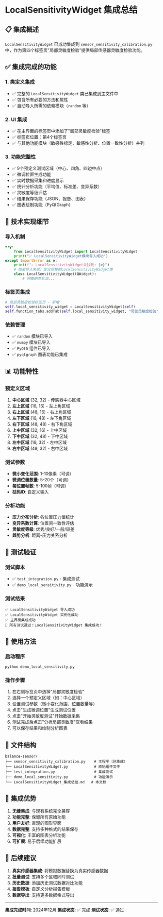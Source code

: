 # LocalSensitivityWidget 集成总结

## 📋 集成概述

`LocalSensitivityWidget` 已成功集成到 `sensor_sensitivity_calibration.py` 中，作为第四个标签页"局部灵敏度检验"提供局部传感器灵敏度检验功能。

## ✅ 集成完成的功能

### 1. 类定义集成
- ✅ 完整的 `LocalSensitivityWidget` 类已集成到主文件中
- ✅ 包含所有必要的方法和属性
- ✅ 自动导入所需的依赖模块（`random` 等）

### 2. UI 集成
- ✅ 在主界面的标签页中添加了"局部灵敏度检验"标签
- ✅ 标签页位置：第4个标签页
- ✅ 与其他功能模块（敏感性标定、敏感性分析、位置一致性分析）并列

### 3. 功能完整性
- ✅ 9个预定义测试区域（中心、四角、四边中点）
- ✅ 微调位置生成功能
- ✅ 实时数据采集和进度显示
- ✅ 统计分析功能（平均值、标准差、变异系数）
- ✅ 灵敏度等级评估
- ✅ 结果保存功能（JSON、报告、图表）
- ✅ 图表绘制功能（PyQtGraph）

## 🔧 技术实现细节

### 导入机制
```python
try:
    from LocalSensitivityWidget import LocalSensitivityWidget
    print("✅ LocalSensitivityWidget模块导入成功")
except ImportError as e:
    print(f"⚠️ LocalSensitivityWidget未找到: {e}")
    # 如果导入失败，定义完整的LocalSensitivityWidget类
    class LocalSensitivityWidget(QWidget):
        # 完整的类实现...
```

### 标签页集成
```python
# 局部灵敏度检验标签页 - 新增
self.local_sensitivity_widget = LocalSensitivityWidget(self)
self.function_tabs.addTab(self.local_sensitivity_widget, "局部灵敏度检验")
```

### 依赖管理
- ✅ `random` 模块已导入
- ✅ `numpy` 模块已导入
- ✅ `PyQt5` 组件已导入
- ✅ `pyqtgraph` 图表功能已集成

## 📊 功能特性

### 预定义区域
1. **中心区域** (32, 32) - 传感器中心区域
2. **左上区域** (16, 16) - 左上角区域
3. **右上区域** (48, 16) - 右上角区域
4. **左下区域** (16, 48) - 左下角区域
5. **右下区域** (48, 48) - 右下角区域
6. **上中区域** (32, 16) - 上中区域
7. **下中区域** (32, 48) - 下中区域
8. **左中区域** (16, 32) - 左中区域
9. **右中区域** (48, 32) - 右中区域

### 测试参数
- **微小变化范围**: 1-10像素（可调）
- **微调位置数量**: 5-20个（可调）
- **每位置帧数**: 5-100帧（可调）
- **砝码ID**: 自定义输入

### 分析功能
- **压力分布分析**: 各位置压力值统计
- **变异系数计算**: 位置间一致性评估
- **灵敏度等级**: 优秀/良好/一般/较差
- **趋势分析**: 距离-压力关系分析

## 🧪 测试验证

### 测试脚本
- ✅ `test_integration.py` - 集成测试
- ✅ `demo_local_sensitivity.py` - 功能演示

### 测试结果
```
✅ LocalSensitivityWidget 导入成功
✅ LocalSensitivityWidget 实例化成功
✅ 主界面集成成功
🎉 所有测试通过！LocalSensitivityWidget 集成成功！
```

## 🚀 使用方法

### 启动程序
```bash
python demo_local_sensitivity.py
```

### 操作步骤
1. 在右侧标签页中选择"局部灵敏度检验"
2. 选择一个预定义区域（如：中心区域）
3. 设置测试参数（微小变化范围、位置数量等）
4. 点击"生成微调位置"生成测试位置
5. 点击"开始灵敏度测试"开始数据采集
6. 测试完成后点击"分析局部灵敏度"查看结果
7. 可以保存结果和绘制分析图表

## 📁 文件结构

```
balance-sensor/
├── sensor_sensitivity_calibration.py    # 主程序（已集成）
├── LocalSensitivityWidget.py            # 原始组件文件
├── test_integration.py                  # 集成测试
├── demo_local_sensitivity.py            # 功能演示
└── LocalSensitivityWidget_集成总结.md   # 本文档
```

## 🎯 集成优势

1. **无缝集成**: 与现有系统完全兼容
2. **功能完整**: 保留所有原始功能
3. **用户友好**: 直观的图形界面
4. **数据完整**: 支持多种格式的结果保存
5. **可视化**: 丰富的图表分析功能
6. **可扩展**: 易于后续功能扩展

## 🔮 后续建议

1. **真实传感器集成**: 将模拟数据替换为真实传感器数据
2. **批量测试**: 支持多个区域同时测试
3. **历史数据**: 添加历史测试数据对比功能
4. **报告模板**: 自定义分析报告模板
5. **数据导出**: 支持更多数据格式导出

---

**集成完成时间**: 2024年12月
**集成状态**: ✅ 完成
**测试状态**: ✅ 通过 